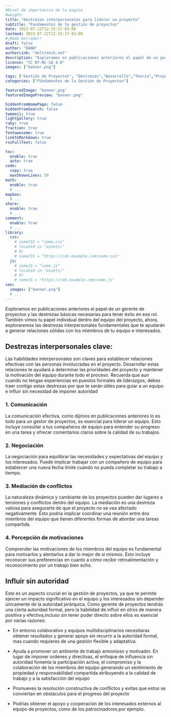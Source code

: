 ```yaml
---
#Nivel de importancia de la pagina
#weight:
title: "Destrezas interpersonales para liderar un proyecto"
subtitle: "Fundamentos de la gestión de proyectos"
date: 2023-07-12T12:15:17-03:00
lastmod: 2023-07-12T12:15:17-03:00
#¿Modo borrador?
draft: false
author: "DANH"
authorLink: "deltronik.net"
description: "Exploramos en publicaciones anteriores el papel de un gerente de proyectos y las destrezas básicas necesarias para tener éxito en ese rol. También vimos tu papel individual dentro del equipo del proyecto, ahora, exploraremos las destrezas interpersonales fundamentales que te ayudarán a generar relaciones sólidas con los miembros de tu equipo e interesados"
license: "CC BY-NC-SA 4.0"
images: ["banner.png"]

tags: ["Gestión de Proyectos", "Destrezas","Desarrollo","Teoría","Proyecto","Fundamentos","Introducción"]
categories: ["FUndamentos de la Gestión de Proyectos"]

featuredImage: "banner.png"
featuredImagePreview: "banner.png"

hiddenFromHomePage: false
hiddenFromSearch: false
twemoji: true
lightgallery: true
ruby: true
fraction: true
fontawesome: true
linkToMarkdown: true
rssFullText: false

toc:
  enable: true
  auto: true
code:
  copy: true
  maxShownLines: 50
math:
  enable: true
  # ...
mapbox:
  # ...
share:
  enable: true
  # ...
comment:
  enable: true
  # ...
library:
  css:
    # someCSS = "some.css"
    # located in "assets/"
    # Or
    # someCSS = "https://cdn.example.com/some.css"
  js:
    # someJS = "some.js"
    # located in "assets/"
    # Or
    # someJS = "https://cdn.example.com/some.js"
seo:
  images: ["banner.png"]
  # ...
---
```

Exploramos en publicaciones anteriores el papel de un gerente de proyectos y las destrezas básicas necesarias para tener éxito en ese rol. También vimos tu papel individual dentro del equipo del proyecto, ahora, exploraremos las destrezas interpersonales fundamentales que te ayudarán a generar relaciones sólidas con los miembros de tu equipo e interesados.
<!--more-->

## Destrezas interpersonales clave:

Las habilidades interpersonales son claves para establecer relaciones efectivas con  las personas involucradas en el proyecto. Desarrollar estas relaciones te ayudará a determinar las prioridades del proyecto y mantener la motivación del equipo durante todo el proceso.
Recuerda que aun cuando no tengas experiencias en puestos formales de liderazgos, debes traer contigo estas destrezas por que te serán útiles para guiar a un equipo e influir sin necesidad de imponer autoridad


### 1. Comunicación

La comunicación efectiva, como dijimos en publicaciones anteriores lo es todo para un gestor de proyectos, es esencial para liderar un equipo. Esto incluye consultar a tus compañeros de equipo para entender su progreso en una tarea y ofrecer comentarios claros sobre la calidad de su trabajos.

### 2. Negociación

La negociación para equilibrar las necesidades y expectativas del equipo y los interesados. Puede implicar trabajar con un compañero de equipo para establecer una nueva fecha límite cuando no pueda completar su trabajo a tiempo.

### 3. Mediación de conflictos

La naturaleza dinámica y cambiante de los proyectos pueden dar lugares a tensiones y conflictos dentro del equipo. La mediación es una destreza valiosa para asegurarte de que el proyecto no se vea afectado  negativamente.
Esto podría implicar coordinar una reunión entre dos miembros del equipo que tienen diferentes formas de abordar una tareas compartida.

### 4. Percepción de motivaciones

Comprender las motivaciones de los miembros del equipo es fundamental para motivarlos y alentarlos a dar lo mejor de si mismos. Esto incluye reconocer sus preferencias en cuanto a cómo recibir retroalimentación y reconocimiento por un trabajo bien echo.

## Influir sin autoridad

Este es un aspecto crucial en la gestión de proyectos, ya que te permite ejercer un impacto significativo en el equipo y los interesados sin depender únicamente de la autoridad jerárquica. Como gerente de proyectos tendrás una cierta autoridad formal, pero la habilidad de influir en otros de manera positiva y efectiva,incluso sin tener poder directo sobre ellos es esencial por varias razones:

- En entorno colaborativo y equipos multidisciplinarios necesitaras obtener resultados y generar apoyo sin recurrir a la autoridad formal, mas cuando requieres de una gestión flexible y adaptativa.

- Ayuda a promover un ambiente de trabajo armonioso y motivador. En lugar de imponer ordenes y directivas, el enfoque de influencia sin autoridad fomenta la participación activa, el compromiso y la colaboración de los miembros del equipo generando un sentimiento de propiedad y responsabilidad compartida atribuyendo a la calidad de trabajo y a la satisfacción del equipo

- Promueves la resolución constructiva de conflictos y evitas que estos se conviertan en obstáculos para el progreso del proyecto

- Podrías obtener el apoyo y cooperación de los interesados externos al equipo de proyectos, como de los patrocinadores por ejemplo.
